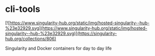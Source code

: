 # cli-tools

[![https://www.singularity-hub.org/static/img/hosted-singularity--hub-%23e32929.svg](https://www.singularity-hub.org/static/img/hosted-singularity--hub-%23e32929.svg)](https://singularity-hub.org/collections/806)

Singularity and Docker containers for day to day life





